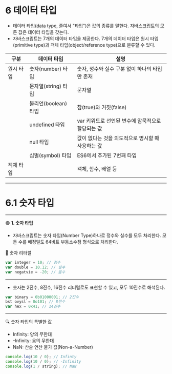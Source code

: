 # 6 데이터 타입

- 데이터 타입(data type, 줄여서 "타입")은 값의 종류를 말한다. 자바스크립트의 모든 값은 데이터 타입을 갖는다.
- 자바스크립트는 7개의 데이터 타입을 제공한다. 7개의 데이터 타입은 원시 타입(primitive type)과 객체 타입(object/reference type)으로 분류할 수 있다.

| 구분      | 데이터 타입          | 설명                                              |
| --------- | -------------------- | ------------------------------------------------- |
| 원시 타입 | 숫자(number) 타입    | 숫자, 정수와 실수 구분 없이 하나의 타입만 존재    |
|           | 문자열(string) 타입  | 문자열                                            |
|           | 불리언(boolean) 타입 | 참(true)와 거짓(false)                            |
|           | undefined 타입       | var 키워드로 선언된 변수에 암묵적으로 할당되는 값 |
|           | null 타입            | 값이 없다는 것을 의도적으로 명시할 때 사용하는 값 |
|           | 심벌(symbol) 타입    | ES6에서 추가된 7번째 타입                         |
| 객체 타입 |                      | 객체, 함수, 배열 등                               |

---

# 6.1 숫자 타입

---

🟢 **1. 숫자 타입**

- 자바스크립트는 숫자 타입(Number Type)하나로 정수와 실수를 모두 처리한다. 모든 수를 배정밀도 64비트 부동소수점 형식으로 처리한다.

📌 숫자 리터럴

```js
var integer = 10; // 정수
var double = 10.12; // 실수
var negatvie = -20; // 음수
```

---

- 숫자는 2진수, 8진수, 16진수 리터럴로도 표현할 수 있고, 모두 10진수로 해석된다.

```js
var binary = 0b01000001; // 2진수
bst ovysl = 0o101; // 8진수
var hex = 0x41; // 14진수
```

---

🔍 숫자 타입의 특별한 값

- Infinity: 양의 무한대
- -Infinity: 음의 무한대
- NaN: 산술 연산 불가 값(Non-a-Number)

```js
console.log(10 / 0); // Infinty
console.log(10 / 0); // -Infinity
console.log(1 / string); // NaN
```

